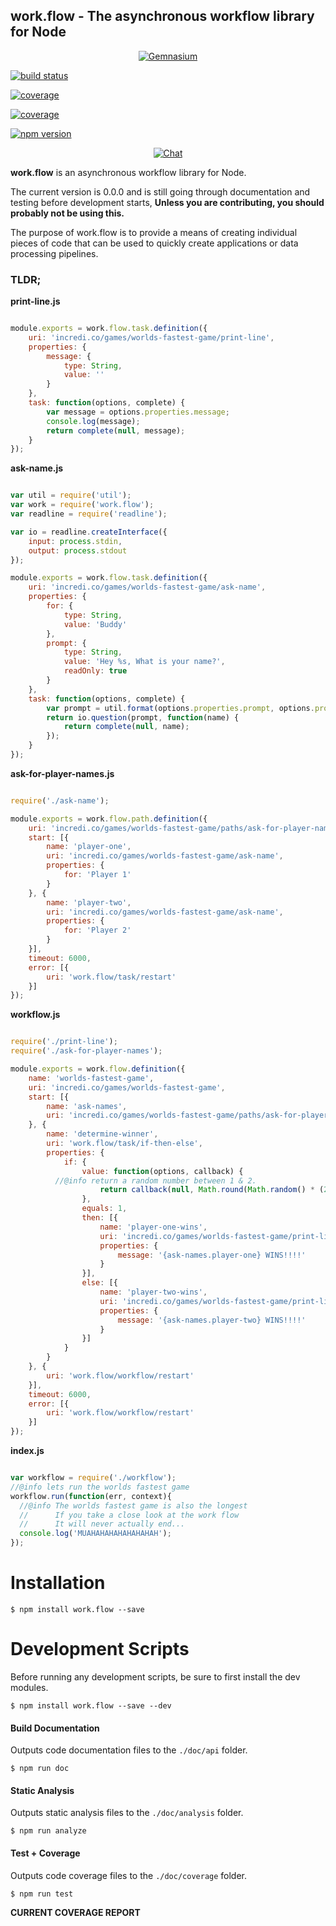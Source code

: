 ## work.flow - The asynchronous workflow library for Node

<p align="center">
  <a href="https://gemnasium.com/defstream/work.flow"><img src="https://img.shields.io/gemnasium/defstream/work.flow.svg"
       alt="Gemnasium"></a>

  <a href="https://travis-ci.org/defstream/work.flow"><img src="https://img.shields.io/travis/defstream/work.flow.svg"
       alt="build status"></a>

  <a href="https://codecov.io/github/defstream/work.flow"><img src="https://img.shields.io/codecov/c/github/defstream/work.flow.svg"
        alt="coverage"></a>

  <a href="https://circleci.com/gh/defstream/work.flow"><img src="https://img.shields.io/circleci/project/defstream/work.flow.svg"
       alt="coverage"></a>

   <a href="http://npmjs.com/package/work.flow"><img src="https://img.shields.io/npm/v/work.flow.svg"
        alt="npm version"></a>
</p>

<p align="center">
  <a href="https://gitter.im/defstream/work.flow"><img src="https://img.shields.io/gitter/room/defstream/work.flow.svg"
     alt="Chat"></a>
</p>

**work.flow** is an asynchronous workflow library for Node.

The current version is 0.0.0 and is still going through documentation and testing before development starts, **Unless you are contributing, you should probably not be using this.**

The purpose of work.flow is to provide a means of creating individual pieces of code that can be used to quickly create applications or data processing pipelines.

### TLDR;

**print-line.js**

```javascript

module.exports = work.flow.task.definition({
	uri: 'incredi.co/games/worlds-fastest-game/print-line',
	properties: {
		message: {
			type: String,
			value: ''
		}
	},
	task: function(options, complete) {
		var message = options.properties.message;
		console.log(message);
		return complete(null, message);
	}
});

```

**ask-name.js**

```javascript

var util = require('util');
var work = require('work.flow');
var readline = require('readline');

var io = readline.createInterface({
	input: process.stdin,
	output: process.stdout
});

module.exports = work.flow.task.definition({
	uri: 'incredi.co/games/worlds-fastest-game/ask-name',
	properties: {
		for: {
			type: String,
			value: 'Buddy'
		},
		prompt: {
			type: String,
			value: 'Hey %s, What is your name?',
			readOnly: true
		}
	},
	task: function(options, complete) {
		var prompt = util.format(options.properties.prompt, options.properties.for);
		return io.question(prompt, function(name) {
			return complete(null, name);
		});
	}
});

```

**ask-for-player-names.js**

```javascript

require('./ask-name');

module.exports = work.flow.path.definition({
	uri: 'incredi.co/games/worlds-fastest-game/paths/ask-for-player-names',
	start: [{
		name: 'player-one',
		uri: 'incredi.co/games/worlds-fastest-game/ask-name',
		properties: {
			for: 'Player 1'
		}
	}, {
		name: 'player-two',
		uri: 'incredi.co/games/worlds-fastest-game/ask-name',
		properties: {
			for: 'Player 2'
		}
	}],
	timeout: 6000,
	error: [{
		uri: 'work.flow/task/restart'
	}]
});

```

**workflow.js**

```javascript

require('./print-line');
require('./ask-for-player-names');

module.exports = work.flow.definition({
	name: 'worlds-fastest-game',
	uri: 'incredi.co/games/worlds-fastest-game',
	start: [{
		name: 'ask-names',
		uri: 'incredi.co/games/worlds-fastest-game/paths/ask-for-player-names'
	}, {
		name: 'determine-winner',
		uri: 'work.flow/task/if-then-else',
		properties: {
			if: {
				value: function(options, callback) {
          //@info return a random number between 1 & 2.
					return callback(null, Math.round(Math.random() * (2 - 1) + 1));
				},
				equals: 1,
				then: [{
					name: 'player-one-wins',
					uri: 'incredi.co/games/worlds-fastest-game/print-line',
					properties: {
						message: '{ask-names.player-one} WINS!!!!'
					}
				}],
				else: [{
					name: 'player-two-wins',
					uri: 'incredi.co/games/worlds-fastest-game/print-line',
					properties: {
						message: '{ask-names.player-two} WINS!!!!'
					}
				}]
			}
		}
	}, {
		uri: 'work.flow/workflow/restart'
	}],
	timeout: 6000,
	error: [{
		uri: 'work.flow/workflow/restart'
	}]
});

```

**index.js**

```javascript

var workflow = require('./workflow');
//@info lets run the worlds fastest game
workflow.run(function(err, context){
  //@info The worlds fastest game is also the longest
  //      If you take a close look at the work flow
  //      It will never actually end...
  console.log('MUAHAHAHAHAHAHAHAH');
});


```

# Installation

```shell
$ npm install work.flow --save
```

# Development Scripts
Before running any development scripts, be sure to first install the dev modules.

```shell
$ npm install work.flow --save --dev
```

#### Build Documentation
Outputs code documentation files to the `./doc/api` folder.

```shell
$ npm run doc
```

#### Static Analysis
Outputs static analysis files to the `./doc/analysis` folder.

```shell
$ npm run analyze
```

#### Test + Coverage
Outputs code coverage files to the `./doc/coverage` folder.

```shell
$ npm run test
```

**CURRENT COVERAGE REPORT**
<object type="image/svg+xml" data="https://codecov.io/github/defstream/work.flow/branch.svg?branch=master"></object>
